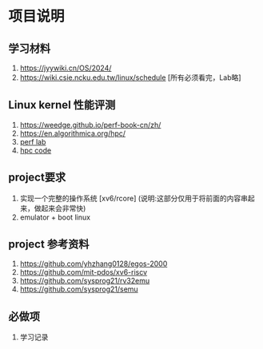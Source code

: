# 项目说明

## 学习材料

1. https://jyywiki.cn/OS/2024/
1. https://wiki.csie.ncku.edu.tw/linux/schedule [所有必须看完，Lab略]

## Linux kernel 性能评测
1. https://weedge.github.io/perf-book-cn/zh/
1. https://en.algorithmica.org/hpc/
1. [perf lab](https://github.com/dendibakh/perf-ninja)
1. [hpc code](https://github.com/sslotin/amh-code)

## project要求
1. 实现一个完整的操作系统 [xv6/rcore] (说明:这部分仅用于将前面的内容串起来，做起来会非常快)
1. emulator + boot linux 

## project 参考资料
1. https://github.com/yhzhang0128/egos-2000
1. https://github.com/mit-pdos/xv6-riscv
1. https://github.com/sysprog21/rv32emu
1. https://github.com/sysprog21/semu

## 必做项
1. 学习记录
